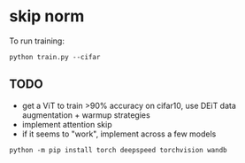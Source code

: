 # skip norm

To run training:
```
python train.py --cifar
``` 

## TODO
- get a ViT to train >90% accuracy on cifar10, use DEiT data augmentation + warmup strategies
- implement attention skip
- if it seems to "work", implement across a few models
 
```
python -m pip install torch deepspeed torchvision wandb 
```